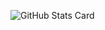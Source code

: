 <!-- ### Hi there 👋 -->

<!--
**39shin52/39shin52** is a ✨ _special_ ✨ repository because its `README.md` (this file) appears on your GitHub profile.

Here are some ideas to get you started:

- 🔭 I’m currently working on ...
- 🌱 I’m currently learning ...
- 👯 I’m looking to collaborate on ...
- 🤔 I’m looking for help with ...
- 💬 Ask me about ...
- 📫 How to reach me: ...
- 😄 Pronouns: ...
- ⚡ Fun fact: ...
-->

<!-- ![GitHub Stats Card](https://github-readme-stats.vercel.app/api?username=39shin52)
![Top Languages Card](https://github-readme-stats.vercel.app/api/top-langs/?username=39shin52)
 -->
![GitHub Stats Card](https://github-readme-stats.vercel.app/api?username=39shin52&theme="dark")
